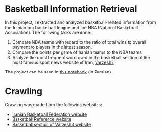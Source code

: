 Basketball Information Retrieval
================================
In this project, I extracted and analyzed basketball-related information from the Iranian pro basketball league and the NBA (National Basketball Association). The following tasks are done:
1. Compare NBA teams with regard to the ratio of total wins to overall payment to players in the latest season.
2. Compare the points per game of Iranian teams to the NBA teams
3. Analyze the most frequent word used in the basketball section of the most famous sport news website of Iran, [Varzesh3](https://varzesh3.com)

The project can be seen in [this notebook](<HW2.ipynb>) (in Persian)

# Crawling
Crawling was made from the following websites:

- [Iranian Basketball Federation website](http://iribf.ir/)
- [Basketball Reference website](https://www.basketball-reference.com/)
- [Basketball section of Varzesh3 website](https://www.varzesh3.com/news?SportType=4&StartDate=&EndDate=)


